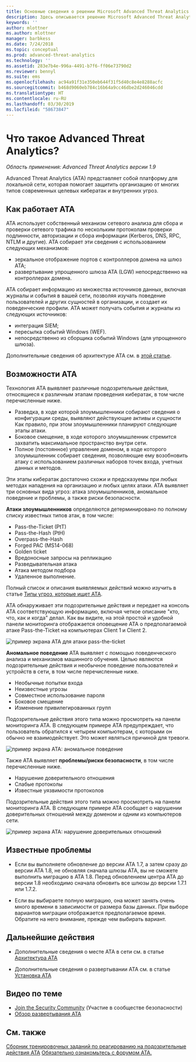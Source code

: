 ```yaml
---
title: Основные сведения о решении Microsoft Advanced Threat Analytics (ATA) | Документация Майкрософт
description: Здесь описывается решение Microsoft Advanced Threat Analytics (ATA) и подозрительные действия, которые оно может обнаружить
keywords: ''
author: mlottner
ms.author: mlottner
manager: barbkess
ms.date: 7/24/2018
ms.topic: conceptual
ms.prod: advanced-threat-analytics
ms.technology: ''
ms.assetid: 283e7b4e-996a-4491-b7f6-ff06e73790d2
ms.reviewer: bennyl
ms.suite: ems
ms.openlocfilehash: ac94a91f31e350eb644f31f5d40c8e4e8288acfc
ms.sourcegitcommit: b468d9060eb784c16b64a9cc46dbe2d246046cdd
ms.translationtype: HT
ms.contentlocale: ru-RU
ms.lasthandoff: 03/30/2019
ms.locfileid: "58673847"
---
```

# <a name="what-is-advanced-threat-analytics"></a>Что такое Advanced Threat Analytics?

*Область применения: Advanced Threat Analytics версии 1.9*

Advanced Threat Analytics (ATA) представляет собой платформу для локальной сети, которая помогает защитить организацию от многих типов современных целевых кибератак и внутренних угроз.

## <a name="how-ata-works"></a>Как работает ATA

ATA использует собственный механизм сетевого анализа для сбора и проверки сетевого трафика по нескольким протоколам проверки подлинности, авторизации и сбора информации (Kerberos, DNS, RPC, NTLM и другие). ATA собирает эти сведения с использованием следующих механизмов:

-   зеркальное отображение портов с контроллеров домена на шлюз ATA;
-   развертывание упрощенного шлюза ATA (LGW) непосредственно на контроллерах домена.

ATA собирает информацию из множества источников данных, включая журналы и события в вашей сети, позволяя изучать поведение пользователей и других сущностей в организации, и создает их поведенческие профили.
ATA может получать события и журналы из следующих источников:

-   интеграция SIEM;
-   пересылка событий Windows (WEF).
-   непосредственно из сборщика событий Windows (для упрощенного шлюза).


Дополнительные сведения об архитектуре ATA см. в [этой статье](ata-architecture.md).

## <a name="what-does-ata-do"></a>Возможности ATA

Технология ATA выявляет различные подозрительные действия, относящиеся к различным этапам проведения кибератак, в том числе перечисленные ниже.

-   Разведка, в ходе которой злоумышленники собирают сведения о конфигурации среды, выявляют действующие активы и сущности Как правило, при этом злоумышленники планируют следующие этапы атаки.
-   Боковое смещение, в ходе которого злоумышленник стремится захватить максимальное пространство внутри сети.
-   Полное (постоянное) управление доменом, в ходе которого злоумышленник собирает сведения, позволяющие ему возобновить атаку с использованием различных наборов точек входа, учетных данных и методов. 

Эти этапы кибератак достаточно схожи и предсказуемы при любых методах нападения на организацию и любых целях атаки.
ATA выявляет три основных вида угроз: атака злоумышленников, аномальное поведение и проблемы, а также риски безопасности.

**Атаки злоумышленников** определяются детерминировано по полному списку известных типов атак, в том числе:

-   Pass-the-Ticket (PtT)
-   Pass-the-Hash (PtH)
-   Overpass-the-Hash
-   Forged PAC (MS14-068)
-   Golden ticket
-   Вредоносные запросы на репликацию
-   Разведывательная атака
-   Атака методом подбора
-   Удаленное выполнение.

Полный список и описания выявляемых действий можно изучить в статье [Типы угроз, которые ищет ATA](ata-threats.md). 

ATA обнаруживает эти подозрительные действия и передает на консоль ATA соответствующую информацию, включая четкое описание "кто, что, как и когда" делал. Как вы видите, на этой простой и удобной панели мониторинга отображается оповещение ATA о предполагаемой атаке Pass-the-Ticket на компьютерах Client 1 и Client 2.

 ![пример экрана ATA для атаки pass-the-ticket](media/pass_the_ticket_sa.png)

**Аномальное поведение** ATA выявляет с помощью поведенческого анализа и механизмов машинного обучения. Целью являются подозрительные действия и необычное поведение пользователей и устройств в сети, в том числе перечисленные ниже.

-   Необычные попытки входа
-   Неизвестные угрозы
-   Совместное использование пароля
-   Боковое смещение
-   Изменение привилегированных групп


Подозрительные действия этого типа можно просмотреть на панели мониторинга ATA. В следующем примере ATA предупреждает, что пользователь обратился к четырем компьютерам, с которыми он обычно не взаимодействует. Это может являться причиной для тревоги.

 ![пример экрана ATA: аномальное поведение](media/abnormal-behavior-sa.png) 

Также ATA выявляет **проблемы/риски безопасности**, в том числе перечисленные ниже.

-   Нарушение доверительного отношения
-   Слабые протоколы
-   Известные уязвимости протоколов

Подозрительные действия этого типа можно просмотреть на панели мониторинга ATA. В следующем примере ATA сообщает о нарушении доверительных отношений между доменом и одним из компьютеров сети.

  ![пример экрана ATA: нарушение доверительных отношений](media/broken-trust-sa.png)


## <a name="known-issues"></a>Известные проблемы

- Если вы выполняете обновление до версии ATA 1.7, а затем сразу до версии ATA 1.8, не обновляя сначала шлюзы ATA, вы не сможете выполнить миграцию в ATA 1.8. Перед обновлением центра ATA до версии 1.8 необходимо сначала обновить все шлюзы до версии 1.7.1 или 1.7.2.

- Если вы выбираете полную миграцию, она может занять очень много времени в зависимости от размера базы данных. При выборе вариантов миграции отображается предполагаемое время. Обратите на него внимание, прежде чем выбирать вариант. 


## <a name="whats-next"></a>Дальнейшие действия

-   Дополнительные сведения о месте ATA в сети см. в статье [Архитектура ATA](ata-architecture.md)

-   Дополнительные сведения о развертывании ATA см. в статье [Установка ATA](install-ata-step1.md)

## <a name="related-videos"></a>Видео по теме
- [Join the Security Community](https://channel9.msdn.com/Shows/Microsoft-Security/Join-the-Security-Community) (Участие в сообществе безопасности)
- [Обзор развертывания ATA](https://channel9.msdn.com/Shows/Microsoft-Security/Overview-of-ATA-Deployment-in-10-Minutes)


## <a name="see-also"></a>См. также
[Сборник тренировочных заданий по реагированию на подозрительные действия ATA](http://aka.ms/ataplaybook)
[Обязательно ознакомьтесь с форумом ATA.](https://social.technet.microsoft.com/Forums/security/home?forum=mata)
